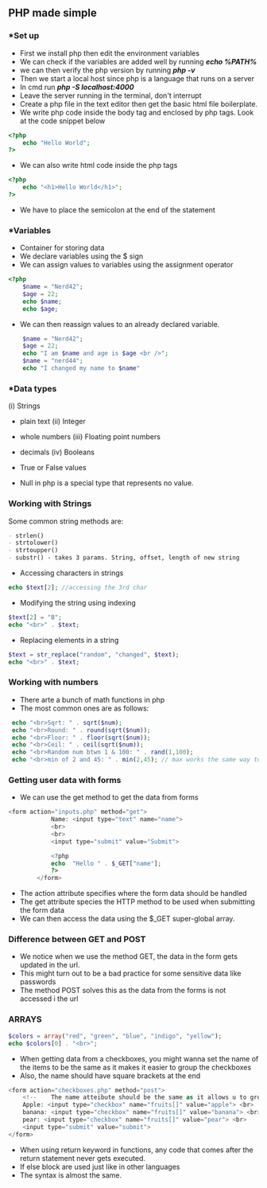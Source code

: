 ## PHP made simple

### *Set up

- First we install php then edit the environment variables
- We can check if the variables are added well by running
  ***echo %PATH%***
- we can then verify the php version by running
  ***php -v***
- Then we start a local host since php is a language that runs on a server
- In cmd run
  ***php -S localhost:4000***
- Leave the server running in the terminal, don't interrupt
- Create a php file in the text editor then get the basic html file boilerplate.
- We write php code inside the body tag and enclosed by php tags. Look at the code snippet below

```php
<?php
    echo "Hello World";
?>
```

- We can also write html code inside the php tags

```php
<?php
    echo "<h1>Hello World</h1>";
?>
```

- We have to place the semicolon at the end of the statement

### *Variables

- Container for storing data
- We declare variables using the $ sign
- We can assign values to variables using the assignment operator

```php
<?php
    $name = "Nerd42";
    $age = 22;
    echo $name;
    echo $age;
```

- We can then reassign values to an already declared variable.

```php
    $name = "Nerd42";
    $age = 22;
    echo "I am $name and age is $age <br />";
    $name = "nerd44";
    echo "I changed my name to $name"
```

### *Data types

(i) Strings

- plain text
  (ii) Integer
- whole numbers
  (iii) Floating point numbers
- decimals
  (iv) Booleans
- True or False values

- Null in php is a special type that represents no value.

### Working with Strings

Some common string methods are:

```markdown
- strlen()
- strtolower()
- strtoupper()
- substr() - takes 3 params. String, offset, length of new string

```

- Accessing characters in strings

```php
echo $text[2]; //accessing the 3rd char
```

- Modifying the string using indexing

```php
$text[2] = "B";
echo "<br>" . $text;
```

- Replacing elements in a string

```php
$text = str_replace("random", "changed", $text);
echo "<br>" . $text;
```

### Working with numbers

- There arte a bunch of math functions in php
- The most common ones are as follows:

```php
 echo "<br>Sqrt: " . sqrt($num);
 echo "<br>Round: " . round(sqrt($num));
 echo "<br>Floor: " . floor(sqrt($num));
 echo "<br>Ceil: " . ceil(sqrt($num));
 echo "<br>Random num btwn 1 & 100: " . rand(1,100);
 echo "<br>min of 2 and 45: " . min(2,45); // max works the same way too
```

### Getting user data with forms

- We can use the get method to get the data from forms

```php
<form action="inputs.php" method="get">
            Name: <input type="text" name="name">
            <br>
            <br>
            <input type="submit" value="Submit">

            <?php
            echo  "Hello " . $_GET["name"];
            ?>
        </form>
```

- The action attribute specifies where the form data should be handled
- The get attribute species the HTTP method to be used when submitting the form data
- We can then access the data using the $_GET super-global array.

### Difference between GET and POST

- We notice when we use the method GET, the data in the form gets updated in the url.
- This might turn out to be a bad practice for some sensitive data like passwords
- The method POST solves this as the data from the forms is not accessed i the url

### ARRAYS

```php
$colors = array("red", "green", "blue", "indigo", "yellow");
echo $colors[0] . "<br>";
```
- When getting data from a checkboxes, you might wanna set the name of the items to be the same as it makes it easier to group the checkboxes
- Also, the name should have square brackets at the end 

```php
<form action="checkboxes.php" method="post">
    <!--    The name atteibute should be the same as it allows u to group the checkboxes-->
    Apple: <input type="checkbox" name="fruits[]" value="apple"> <br>
    banana: <input type="checkbox" name="fruits[]" value="banana"> <br>
    pear: <input type="checkbox" name="fruits[]" value="pear"> <br>
    <input type="submit" value="submit">
</form>
```
- When using return keyword in functions, any code that comes after the return statement never gets executed.
- If else block are used just like in other languages
- The syntax is almost the same.